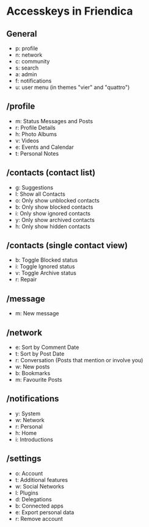 Accesskeys in Friendica
=======================

General
-------
* p: profile
* n: network
* c: community
* s: search
* a: admin
* f: notifications
* u: user menu (in themes "vier" and "quattro")

/profile
--------
* m: Status Messages and Posts
* r: Profile Details
* h: Photo Albums
* v: Videos
* e: Events and Calendar
* t: Personal Notes

/contacts (contact list)
---------
* g: Suggestions
* l: Show all Contacts
* o: Only show unblocked contacts
* b: Only show blocked contacts
* i: Only show ignored contacts
* y: Only show archived contacts
* h: Only show hidden contacts

/contacts (single contact view)
-------------------------------
* b: Toggle Blocked status
* i: Toggle Ignored status
* v: Toggle Archive status
* r: Repair

/message
--------
* m: New message

/network
--------
* e: Sort by Comment Date
* t: Sort by Post Date
* r: Conversation (Posts that mention or involve you)
* w: New posts
* b: Bookmarks
* m: Favourite Posts

/notifications
--------------
* y: System
* w: Network
* r: Personal
* h: Home
* i: Introductions

/settings
---------
* o: Account
* t: Additional features
* w: Social Networks
* l: Plugins
* d: Delegations
* b: Connected apps
* e: Export personal data
* r: Remove account
